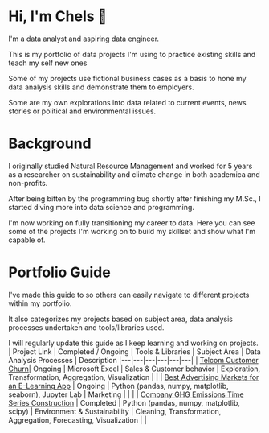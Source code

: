 # Hi, I'm Chels 👋
I'm a data analyst and aspiring data engineer. 

This is my portfolio of data projects I'm using to practice existing skills and teach my self new ones

Some of my projects use fictional business cases as a basis to hone my data analysis skills and demonstrate them to employers.

Some are my own explorations into data related to current events, news stories or political and environmental issues.


# Background
I originally studied Natural Resource Management and worked for 5 years as a researcher on sustainability and climate change in both academica and non-profits. 

After being bitten by the programming bug shortly after finishing my M.Sc., I started diving more into data science and programming.

I'm now working on fully transitioning my career to data. Here you can see some of the projects I'm working on to build my skillset and show what I'm capable of.

# Portfolio Guide
I've made this guide to so others can easily navigate to different projects within my portfolio. 

It also categorizes my projects based on subject area, data analysis processes undertaken and tools/libraries used. 

I will regularly update this guide as I keep learning and working on projects.
<br>
| Project Link | Completed / Ongoing | Tools & Libraries | Subject Area | Data Analysis Processes | Description
|---|---|---|---|---|---|
| [Telcom Customer Churn]( https://github.com/cbjonesea/excel-kaggle-customerchurn)| Ongoing | Microsoft Excel | Sales & Customer behavior | Exploration, Transformation, Aggregation, Visualization |   |
| [Best Advertising Markets for an E-Learning App](https://github.com/cbjonesea/python-advertising-marketselection) | Ongoing | Python (pandas, numpy, matplotlib, seaborn), Jupyter Lab |  Marketing |  |  |
| [Company GHG Emissions Time Series Construction](https://github.com/cbjonesea/emissions-pathways) | Completed | Python (pandas, numpy, matplotlib, scipy) | Environment & Sustainability | Cleaning, Transformation, Aggregation, Forecasting, Visualization |   |

